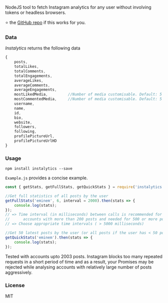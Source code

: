 NodeJS tool to fetch Instagram analytics for any user without involving tokens or headless browsers. 

⭐️ the [GitHub repo](https://github.com/preethamvishy/instalytics) if this works for you.

### Data

*Instalytics* returns the following data

```javascript
{
    posts,
    totalLikes,
    totalComments,
    totalEngagements,
    averageLikes,
    averageComments,
    averageEngagements,
    mostLikedMedia,         //Number of media customisable. Default: 5
    mostCommentedMedia,     //Number of media customisable. Default: 5
    username,
    name,
    id,
    bio,
    website,
    followers,
    following,
    profilePictureUrl,
    profilePictureUrlHD
}
```

### Usage

 `npm install instalytics --save`

`Example.js` provides a concise example.

```javascript
const { getStats, getFullStats, getQuickStats } = require('instalytics');

//Get full statistics of all posts by the user
getFullStats('eminem', 6, interval = 2000).then(stats => {
    console.log(stats);
});
// => Time interval (in milliseconds) between calls is recommended for
//      accounts with more than 200 posts and needed for 500 or more posts.
// => Choose appropriate time intervals ( > 5000 milliseconds)

//Get 50 latest posts by the user (or all posts if the user has < 50 posts)
getQuickStats('eminem').then(stats => {
    console.log(stats);
});

```


Tested with accounts upto 2003 posts. Instagram blocks too many repeated requests in a short period of time and as a result, your Promises may be rejected while analysing accounts with relatively large number of posts aggressively.



### License

MIT